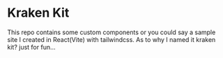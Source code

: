 # Kraken Kit

This repo contains some custom components or you could say a sample site I created in React(Vite) with tailwindcss. As to why I named it kraken kit? just for fun...
